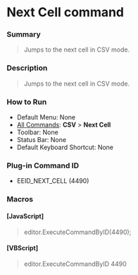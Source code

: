 # Next Cell command

### Summary

> Jumps to the next cell in CSV mode.

### Description

> Jumps to the next cell in CSV mode.

### How to Run

- Default Menu: None
- [All Commands](../tools/all_commands): **CSV** \> **Next Cell**
- Toolbar: None
- Status Bar: None
- Default Keyboard Shortcut: None

### Plug-in Command ID

- EEID\_NEXT\_CELL (4490)

### Macros

#### \[JavaScript\]

> editor.ExecuteCommandByID(4490);

#### \[VBScript\]

> editor.ExecuteCommandByID 4490